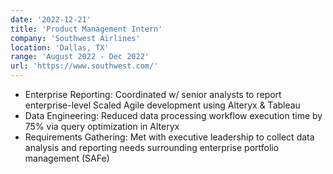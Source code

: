 ```yaml
---
date: '2022-12-21'
title: 'Product Management Intern'
company: 'Southwest Airlines'
location: 'Dallas, TX'
range: 'August 2022 - Dec 2022'
url: 'https://www.southwest.com/'
---
```


- Enterprise Reporting: Coordinated w/ senior analysts to report enterprise-level Scaled Agile development using Alteryx & Tableau
- Data Engineering: Reduced data processing workflow execution time by 75% via query optimization in Alteryx
- Requirements Gathering: Met with executive leadership to collect data analysis and reporting needs surrounding enterprise portfolio management (SAFe)
